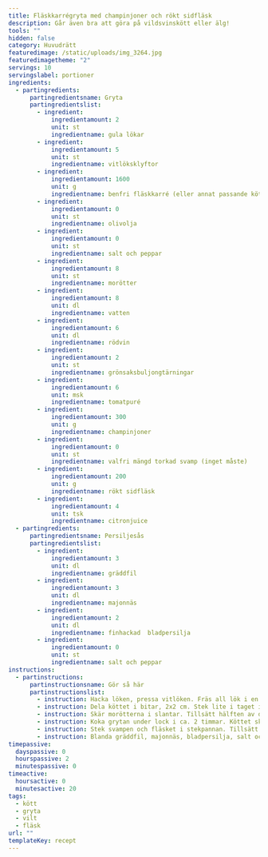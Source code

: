 ```yaml
---
title: Fläskkarrégryta med champinjoner och rökt sidfläsk
description: Går även bra att göra på vildsvinskött eller älg!
tools: ""
hidden: false
category: Huvudrätt
featuredimage: /static/uploads/img_3264.jpg
featuredimagetheme: "2"
servings: 10
servingslabel: portioner
ingredients:
  - partingredients:
      partingredientsname: Gryta
      partingredientslist:
        - ingredient:
            ingredientamount: 2
            unit: st
            ingredientname: gula lökar
        - ingredient:
            ingredientamount: 5
            unit: st
            ingredientname: vitlöksklyftor
        - ingredient:
            ingredientamount: 1600
            unit: g
            ingredientname: benfri fläskkarré (eller annat passande kött)
        - ingredient:
            ingredientamount: 0
            unit: st
            ingredientname: olivolja
        - ingredient:
            ingredientamount: 0
            unit: st
            ingredientname: salt och peppar
        - ingredient:
            ingredientamount: 8
            unit: st
            ingredientname: morötter
        - ingredient:
            ingredientamount: 8
            unit: dl
            ingredientname: vatten
        - ingredient:
            ingredientamount: 6
            unit: dl
            ingredientname: rödvin
        - ingredient:
            ingredientamount: 2
            unit: st
            ingredientname: grönsaksbuljongtärningar
        - ingredient:
            ingredientamount: 6
            unit: msk
            ingredientname: tomatpuré
        - ingredient:
            ingredientamount: 300
            unit: g
            ingredientname: champinjoner
        - ingredient:
            ingredientamount: 0
            unit: st
            ingredientname: valfri mängd torkad svamp (inget måste)
        - ingredient:
            ingredientamount: 200
            unit: g
            ingredientname: rökt sidfläsk
        - ingredient:
            ingredientamount: 4
            unit: tsk
            ingredientname: citronjuice
  - partingredients:
      partingredientsname: Persiljesås
      partingredientslist:
        - ingredient:
            ingredientamount: 3
            unit: dl
            ingredientname: gräddfil
        - ingredient:
            ingredientamount: 3
            unit: dl
            ingredientname: majonnäs
        - ingredient:
            ingredientamount: 2
            unit: dl
            ingredientname: finhackad  bladpersilja
        - ingredient:
            ingredientamount: 0
            unit: st
            ingredientname: salt och peppar
instructions:
  - partinstructions:
      partinstructionsname: Gör så här
      partinstructionslist:
        - instruction: Hacka löken, pressa vitlöken. Fräs all lök i en stekpanna, den ska bli mjuk och glansig. Lägg över löken i en gryta.
        - instruction: Dela köttet i bitar, 2x2 cm. Stek lite i taget i stekpannan. Salta och peppra. Lägg över det i grytan allt eftersom.
        - instruction: Skär morötterna i slantar. Tillsätt hälften av dem till köttet, lägg resten åt sidan. Tillsätt vatten och rödvin, buljongtärningar samt tomatpuré.
        - instruction: Koka grytan under lock i ca. 2 timmar. Köttet ska bli mört. Dela svampen i halvor (samt förväll eventuell torkad svamp) och tärna det rökta sidfläsket.
        - instruction: Stek svampen och fläsket i stekpannan. Tillsätt resten av morötterna, svamp och sidfläsk när det återstår ca. 20 minuter. Smaka av med citron.
        - instruction: Blanda gräddfil, majonnäs, bladpersilja, salt och peppar till en sås. Servera grytan med persiljesås, potatis och broccoli.
timepassive:
  dayspassive: 0
  hourspassive: 2
  minutespassive: 0
timeactive:
  hoursactive: 0
  minutesactive: 20
tags:
  - kött
  - gryta
  - vilt
  - fläsk
url: ""
templateKey: recept
---
```


